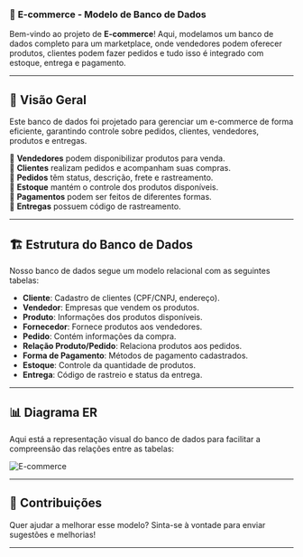 ### 🛒 **E-commerce - Modelo de Banco de Dados**  

Bem-vindo ao projeto de **E-commerce**! Aqui, modelamos um banco de dados completo para um marketplace, onde vendedores podem oferecer produtos, clientes podem fazer pedidos e tudo isso é integrado com estoque, entrega e pagamento.  

---

## 📌 **Visão Geral**  

Este banco de dados foi projetado para gerenciar um e-commerce de forma eficiente, garantindo controle sobre pedidos, clientes, vendedores, produtos e entregas.  

🔹 **Vendedores** podem disponibilizar produtos para venda.  
🔹 **Clientes** realizam pedidos e acompanham suas compras.  
🔹 **Pedidos** têm status, descrição, frete e rastreamento.  
🔹 **Estoque** mantém o controle dos produtos disponíveis.  
🔹 **Pagamentos** podem ser feitos de diferentes formas.  
🔹 **Entregas** possuem código de rastreamento.  

---

## 🏗 **Estrutura do Banco de Dados**  

Nosso banco de dados segue um modelo relacional com as seguintes tabelas:  

- **Cliente**: Cadastro de clientes (CPF/CNPJ, endereço).  
- **Vendedor**: Empresas que vendem os produtos.  
- **Produto**: Informações dos produtos disponíveis.  
- **Fornecedor**: Fornece produtos aos vendedores.  
- **Pedido**: Contém informações da compra.  
- **Relação Produto/Pedido**: Relaciona produtos aos pedidos.  
- **Forma de Pagamento**: Métodos de pagamento cadastrados.  
- **Estoque**: Controle da quantidade de produtos.  
- **Entrega**: Código de rastreio e status da entrega.  

---

## 📊 **Diagrama ER**  

Aqui está a representação visual do banco de dados para facilitar a compreensão das relações entre as tabelas:  

 
![E-commerce](https://github.com/user-attachments/assets/f47f97b1-b939-4a14-af49-d56d850fb7fc)

---

## 🤝 **Contribuições**  

Quer ajudar a melhorar esse modelo? Sinta-se à vontade para enviar sugestões e melhorias!  

---  
